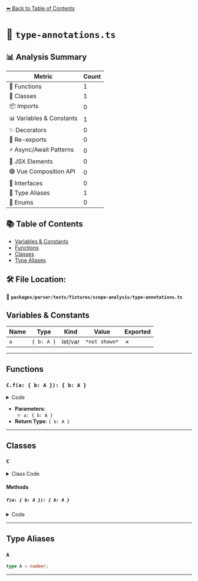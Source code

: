 [⬅️ Back to Table of Contents](../../../../../index.md)

# 📄 `type-annotations.ts`

## 📊 Analysis Summary

| Metric | Count |
|--------|-------|
| 🔧 Functions | 1 |
| 🧱 Classes | 1 |
| 📦 Imports | 0 |
| 📊 Variables & Constants | 1 |
| ✨ Decorators | 0 |
| 🔄 Re-exports | 0 |
| ⚡ Async/Await Patterns | 0 |
| 💠 JSX Elements | 0 |
| 🟢 Vue Composition API | 0 |
| 📐 Interfaces | 0 |
| 📑 Type Aliases | 1 |
| 🎯 Enums | 0 |

## 📚 Table of Contents

- [Variables & Constants](#variables-constants)
- [Functions](#functions)
- [Classes](#classes)
- [Type Aliases](#type-aliases)

## 🛠️ File Location:
📂 **`packages/parser/tests/fixtures/scope-analysis/type-annotations.ts`**

## Variables & Constants

| Name | Type | Kind | Value | Exported |
|------|------|------|-------|----------|
| `a` | `{ b: A }` | let/var | `*not shown*` | ✗ |


---

## Functions

### `C.f(a: { b: A }): { b: A }`

<details><summary>Code</summary>

```ts
f(a: { b: A }): { b: A } {
    return { b: 1 };
  }
```
</details>

- **Parameters**:
  - `a: { b: A }`
- **Return Type**: `{ b: A }`

---

## Classes

### `C`

<details><summary>Class Code</summary>

```ts
class C {
  f(a: { b: A }): { b: A } {
    return { b: 1 };
  }
}
```
</details>

#### Methods

##### `f(a: { b: A }): { b: A }`

<details><summary>Code</summary>

```ts
f(a: { b: A }): { b: A } {
    return { b: 1 };
  }
```
</details>


---

## Type Aliases

### `A`

```ts
type A = number;
```


---